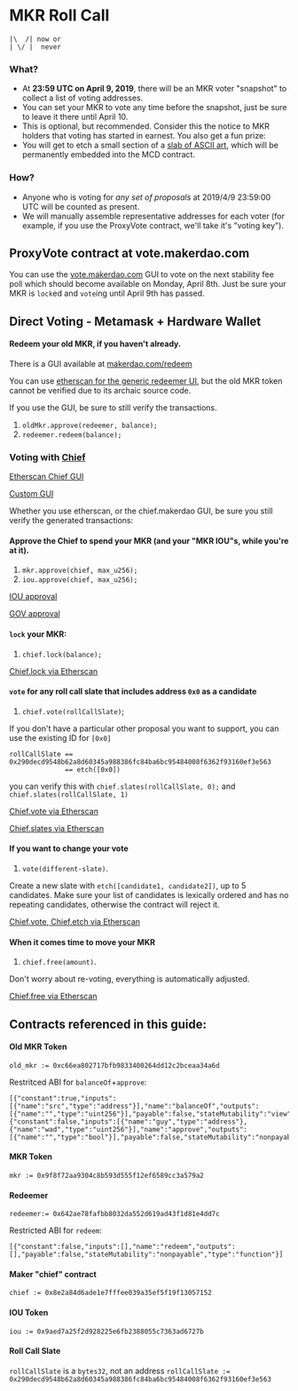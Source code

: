 MKR Roll Call
===

```
|\  /| now or
| \/ |  never
```

### What?
* At **23:59 UTC on April 9, 2019**, there will be an MKR voter "snapshot" to collect a list of voting addresses.
* You can set your MKR to vote any time before the snapshot, just be sure to leave it there until April 10. 
* This is optional, but recommended. Consider this the notice to MKR holders that voting has started in earnest. You also get a fun prize:
* You will get to etch a small section of a [slab of ASCII art](https://nmushegian.github.io/slab-of-art/), which will be permanently embedded into the MCD contract.

### How?
* Anyone who is voting for *any set of proposals* at 2019/4/9 23:59:00 UTC will be counted as present.
* We will manually assemble representative addresses for each voter (for example, if you use the ProxyVote contract, we'll take it's "voting key"). 

## ProxyVote contract at vote.makerdao.com

You can use the [vote.makerdao.com](https://vote.makerdao.com) GUI to vote on the next stability fee poll which should become available on Monday, April 8th. Just be sure your MKR is `lock`ed and `vote`ing until April 9th has passed.

## Direct Voting - Metamask + Hardware Wallet

#### Redeem your old MKR, if you haven't already.

There is a GUI available at [makerdao.com/redeem](https://makerdao.com/redeem)

You can use [etherscan for the generic redeemer UI](0x642ae78fafbb8032da552d619ad43f1d81e4dd7c), but the old MKR token cannot be verified due to its archaic source code.

If you use the GUI, be sure to still verify the transactions.

1. `oldMkr.approve(redeemer, balance);`
2. `redeemer.redeem(balance);`

### Voting with [Chief](https://etherscan.io/address/0x8e2a84d6ade1e7fffee039a35ef5f19f13057152)

[Etherscan Chief GUI](https://etherscan.io/address/0x8e2a84d6ade1e7fffee039a35ef5f19f13057152#writeContract)

[Custom GUI](https://chief.makerdao.com)

Whether you use etherscan, or the chief.makerdao GUI, be sure you still verify the generated transactions:

#### Approve the Chief to spend your MKR (and your "MKR IOU"s, while you're at it).

1. `mkr.approve(chief, max_u256);`
2. `iou.approve(chief, max_u256);`

[IOU approval](https://etherscan.io/address/0x9aed7a25f2d928225e6fb2388055c7363ad6727b#writeContract)

[GOV approval](https://etherscan.io/address/0x9f8f72aa9304c8b593d555f12ef6589cc3a579a2#writeContract)


#### `lock` your MKR:

1. `chief.lock(balance);`

[Chief.lock via Etherscan](https://etherscan.io/address/0x8e2a84d6ade1e7fffee039a35ef5f19f13057152#writeContract)

#### `vote` for any roll call slate that includes address `0x0` as a candidate

1. `chief.vote(rollCallSlate)`;

If you don't have a particular other proposal you want to support, you can use the existing ID for `[0x0]`
```
rollCallSlate == 0x290decd9548b62a8d60345a988386fc84ba6bc95484008f6362f93160ef3e563
              == etch([0x0])
```

you can verify this with `chief.slates(rollCallSlate, 0);` and `chief.slates(rollCallSlate, 1)`

[Chief.vote via Etherscan](https://etherscan.io/address/0x8e2a84d6ade1e7fffee039a35ef5f19f13057152#writeContract)

[Chief.slates via Etherscan](https://etherscan.io/address/0x8e2a84d6ade1e7fffee039a35ef5f19f13057152#readContract)

#### If you want to change your vote

1. `vote(different-slate)`.

Create a new slate with `etch([candidate1, candidate2])`, up to 5 candidates. Make sure your list of candidates is lexically ordered and has no repeating candidates, otherwise the contract will reject it.

[Chief.vote, Chief.etch via Etherscan](https://etherscan.io/address/0x8e2a84d6ade1e7fffee039a35ef5f19f13057152#writeContract)

#### When it comes time to move your MKR

1. `chief.free(amount)`.

Don't worry about re-voting, everything is automatically adjusted.

[Chief.free via Etherscan](https://etherscan.io/address/0x8e2a84d6ade1e7fffee039a35ef5f19f13057152#writeContract)

## Contracts referenced in this guide:

#### Old MKR Token

`old_mkr := 0xc66ea802717bfb9833400264dd12c2bceaa34a6d`

Restritced ABI for `balanceOf`+`approve`:
```
[{"constant":true,"inputs":[{"name":"src","type":"address"}],"name":"balanceOf","outputs":[{"name":"","type":"uint256"}],"payable":false,"stateMutability":"view","type":"function"},{"constant":false,"inputs":[{"name":"guy","type":"address"},{"name":"wad","type":"uint256"}],"name":"approve","outputs":[{"name":"","type":"bool"}],"payable":false,"stateMutability":"nonpayable","type":"function"}]
```

#### MKR Token

`mkr := 0x9f8f72aa9304c8b593d555f12ef6589cc3a579a2`

#### Redeemer

`redeemer:= 0x642ae78fafbb8032da552d619ad43f1d81e4dd7c`

Restricted ABI for `redeem`:
```
[{"constant":false,"inputs":[],"name":"redeem","outputs":[],"payable":false,"stateMutability":"nonpayable","type":"function"}]
```

#### Maker "chief" contract

`chief := 0x8e2a84d6ade1e7fffee039a35ef5f19f13057152`

#### IOU Token

`iou := 0x9aed7a25f2d928225e6fb2388055c7363ad6727b`

#### Roll Call Slate

`rollCallSlate` is a `bytes32`, not an address
`rollCallSlate := 0x290decd9548b62a8d60345a988386fc84ba6bc95484008f6362f93160ef3e563`


